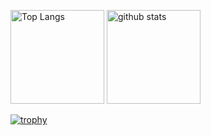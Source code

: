 <p align="left"> 
  <img alt="Top Langs" height="150px" src="https://github-readme-stats.vercel.app/api/top-langs/?username=shiomi-takeshi&layout=compact" />
  <img alt="github stats" height="150px" src="https://github-readme-stats.vercel.app/api?username=shiomi-takeshi&show_icons=true" />
</p>

[![trophy](https://github-profile-trophy.vercel.app/?username=shiomi-takeshi&column=7)](https://github.com/ryo-ma/github-profile-trophy)

